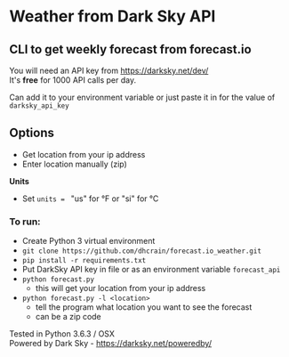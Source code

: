 # Weather from Dark Sky API

## CLI to get weekly forecast from forecast.io

You will need an API key from https://darksky.net/dev/  
It's __free__ for 1000 API calls per day.

Can add it to your environment variable or just paste it in for the value of `darksky_api_key`

## Options
- Get location from your ip address
- Enter location manually (zip)

__Units__
- Set `units = ` "us" for °F or "si" for °C

### To run:
- Create Python 3 virtual environment
- `git clone https://github.com/dhcrain/forecast.io_weather.git`
- `pip install -r requirements.txt`
- Put DarkSky API key in file or as an environment variable `forecast_api`
- `python forecast.py`
    - this will get your location from your ip address
- `python forecast.py -l <location>`
    - tell the program what location you want to see the forecast
    - <location> can be a zip code


Tested in Python 3.6.3 / OSX  
Powered by Dark Sky - https://darksky.net/poweredby/
